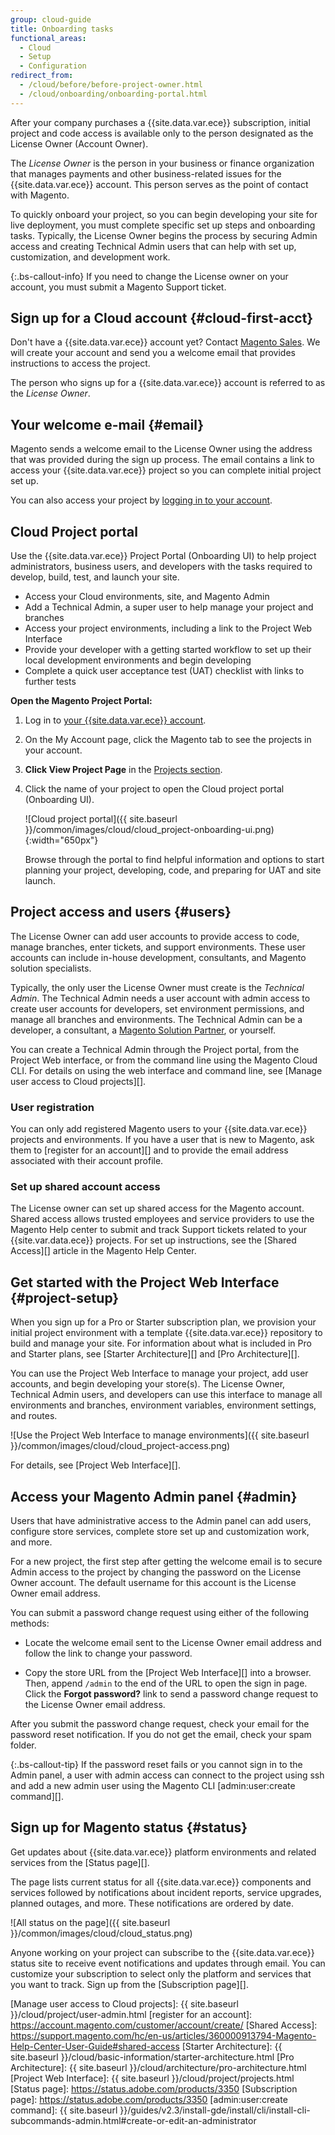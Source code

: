 ```yaml
---
group: cloud-guide
title: Onboarding tasks
functional_areas:
  - Cloud
  - Setup
  - Configuration
redirect_from:
  - /cloud/before/before-project-owner.html
  - /cloud/onboarding/onboarding-portal.html
---
```


After your company purchases a {{site.data.var.ece}} subscription, initial project and code access is available only to the person designated as the License Owner (Account Owner).

The _License Owner_  is the person in your business or finance organization that manages payments and other business-related issues for the {{site.data.var.ece}} account. This person serves as the point of contact with Magento.

To quickly onboard your project, so you can begin developing your site for live deployment, you must complete specific set up steps and onboarding tasks. Typically, the License Owner begins the process by securing Admin access and creating Technical Admin users that can help with set up, customization, and development work.

{:.bs-callout-info}
If you need to change the License owner on your account, you must submit a Magento Support ticket.

## Sign up for a Cloud account {#cloud-first-acct}

Don't have a {{site.data.var.ece}} account yet? Contact [Magento Sales][]. We will create your account and send you a welcome email that provides instructions to access the project.

The person who signs up for a {{site.data.var.ece}} account is referred to as the _License Owner_.

## Your welcome e-mail {#email}

Magento sends a welcome email to the License Owner using the address that was provided during the sign up process. The email contains a link to access your {{site.data.var.ece}} project so you can complete initial project set up.

You can also access your project by [logging in to your account][your {{site.data.var.ece}} account].

## Cloud Project portal

Use the {{site.data.var.ece}} Project Portal (Onboarding UI) to help project administrators, business users, and developers with the tasks required to develop, build, test, and launch your site.

-  Access your Cloud environments, site, and Magento Admin
-  Add a Technical Admin, a super user to help manage your project and branches
-  Access your project environments, including a link to the Project Web Interface
-  Provide your developer with a getting started workflow to set up their local development environments and begin developing
-  Complete a quick user acceptance test (UAT) checklist with links to further tests

**Open the Magento Project Portal:**

1. Log in to [your {{site.data.var.ece}} account][].

1. On the My Account page, click the Magento tab to see the projects in your account.

1. **Click View Project Page** in the [Projects section][].

1. Click the name of your project to open the Cloud project portal (Onboarding UI).

   ![Cloud project portal]({{ site.baseurl }}/common/images/cloud/cloud_project-onboarding-ui.png){:width="650px"}

   Browse through the portal to find helpful information and options to start planning your project, developing, code, and preparing for UAT and site launch.

## Project access and users {#users}

The License Owner can add user accounts to provide access to code, manage
branches, enter tickets, and support environments. These user accounts can include in-house development, consultants, and Magento solution specialists.

Typically, the only user the License Owner must create is the _Technical Admin_. The Technical Admin needs a user account with admin access to create user accounts for developers, set environment permissions, and manage all branches and environments. The Technical Admin can be a developer, a consultant, a [Magento Solution Partner][], or yourself.

You can create a Technical Admin through the Project portal, from the Project Web interface, or from the command line using the Magento Cloud CLI. For details on using the web interface and command line, see [Manage user access to Cloud projects][].

### User registration

You can only add registered Magento users to your {{site.data.var.ece}} projects and environments. If you have a user that is new to Magento, ask them to [register for an account][] and to provide the email address associated with their account profile.

### Set up shared account access

The License owner can set up shared access for the Magento account. Shared access allows trusted employees and service providers to use the Magento Help center to submit and track Support tickets related to your {{site.var.data.ece}} projects. For set up instructions, see the [Shared Access][] article in the Magento Help Center.

## Get started with the Project Web Interface {#project-setup}

When you sign up for a Pro or Starter subscription plan, we provision your initial project environment with a template {{site.data.var.ece}} repository to build and manage your site. For information about what is included in Pro and Starter plans, see [Starter Architecture][] and [Pro Architecture][].

You can use the Project Web Interface to manage your project, add user accounts, and begin developing your store(s). The License Owner, Technical Admin users, and developers can use this interface to manage all environments and branches, environment variables, environment settings, and routes.

![Use the Project Web Interface to manage environments]({{ site.baseurl }}/common/images/cloud/cloud_project-access.png)

For details, see [Project Web Interface][].

## Access your Magento Admin panel {#admin}

Users that have administrative access to the Admin panel can add users, configure store services, complete store set up and customization work, and more.

For a new project, the first step after getting the welcome email is to secure Admin access to the project by changing the password on the License Owner account. The default username for this account is the License Owner email address.

You can submit a password change request using either of the following methods:

-  Locate the welcome email sent to the License Owner email address and follow the link to change your password.

-  Copy the store URL from the [Project Web Interface][] into a browser. Then, append `/admin` to the end of the URL to open the sign in page. Click the **Forgot password?** link to send a password change request to the License Owner email address.

After you submit the password change request, check your email for the password reset notification. If you do not get the email, check your spam folder.

{:.bs-callout-tip}
If the password reset fails or you cannot sign in to the Admin panel, a user with admin access can connect to the project using ssh and add a new admin user using the Magento CLI [admin:user:create command][].

## Sign up for Magento status {#status}

Get updates about {{site.data.var.ece}} platform environments and related services from the [Status page][].

The page lists current status for all {{site.data.var.ece}} components and services followed by notifications about incident reports, service upgrades, planned outages, and more. These notifications are ordered by date.

![All status on the page]({{ site.baseurl }}/common/images/cloud/cloud_status.png)

Anyone working on your project can subscribe to the {{site.data.var.ece}} status site to receive event notifications and updates through email. You can customize your subscription to select only the platform and services that you want to track. Sign up from the [Subscription page][].

<!--Link references-->

[your {{site.data.var.ece}} account]: https://account.magento.com/customer/account/login
[Projects section]: https://cloud.magento.com/cloud/project/subscriptions/
[Magento Sales]: https://magento.com/explore/contact-sales
[Magento Solution Partner]: https://magento.com/partners/choose
[Manage user access to Cloud projects]: {{ site.baseurl }}/cloud/project/user-admin.html
[register for an account]: https://account.magento.com/customer/account/create/
[Shared Access]: https://support.magento.com/hc/en-us/articles/360000913794-Magento-Help-Center-User-Guide#shared-access
[Starter Architecture]: {{ site.baseurl }}/cloud/basic-information/starter-architecture.html
[Pro Architecture]: {{ site.baseurl }}/cloud/architecture/pro-architecture.html
[Project Web Interface]: {{ site.baseurl }}/cloud/project/projects.html
[Status page]: https://status.adobe.com/products/3350
[Subscription page]: https://status.adobe.com/products/3350
[admin:user:create command]: {{ site.baseurl }}/guides/v2.3/install-gde/install/cli/install-cli-subcommands-admin.html#create-or-edit-an-administrator
